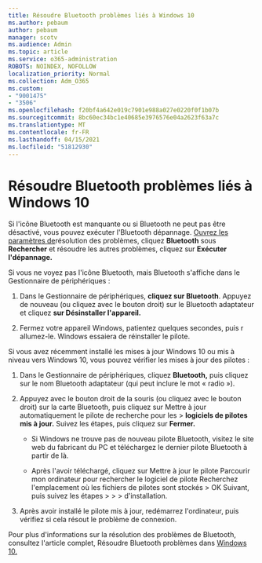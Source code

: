 ```yaml
---
title: Résoudre Bluetooth problèmes liés à Windows 10
ms.author: pebaum
author: pebaum
manager: scotv
ms.audience: Admin
ms.topic: article
ms.service: o365-administration
ROBOTS: NOINDEX, NOFOLLOW
localization_priority: Normal
ms.collection: Adm_O365
ms.custom:
- "9001475"
- "3506"
ms.openlocfilehash: f20bf4a642e019c7901e988a027e0220f0f1b07b
ms.sourcegitcommit: 8bc60ec34bc1e40685e3976576e04a2623f63a7c
ms.translationtype: MT
ms.contentlocale: fr-FR
ms.lasthandoff: 04/15/2021
ms.locfileid: "51812930"
---
```

# <a name="fix-bluetooth-problems-in-windows-10"></a>Résoudre Bluetooth problèmes liés à Windows 10

Si l'icône Bluetooth est manquante ou si Bluetooth ne peut pas être désactivé, vous pouvez exécuter l'Bluetooth dépannage. [Ouvrez les paramètres de](ms-settings:troubleshoot)résolution des problèmes, cliquez **Bluetooth** sous **Rechercher** et résoudre les autres problèmes, cliquez sur **Exécuter l'dépannage.**

Si vous ne voyez pas l'icône Bluetooth, mais Bluetooth s'affiche dans le Gestionnaire de périphériques :

1. Dans le Gestionnaire de périphériques, **cliquez sur Bluetooth**. Appuyez de nouveau (ou cliquez avec le bouton droit) sur le Bluetooth adaptateur et cliquez **sur Désinstaller l'appareil.**

2. Fermez votre appareil Windows, patientez quelques secondes, puis r allumez-le. Windows essaiera de réinstaller le pilote.

Si vous avez récemment installé les mises à jour Windows 10 ou mis à niveau vers Windows 10, vous pouvez vérifier les mises à jour des pilotes :

1. Dans le Gestionnaire de périphériques, cliquez **Bluetooth,** puis cliquez sur le nom Bluetooth adaptateur (qui peut inclure le mot « radio »).

2. Appuyez avec le bouton droit de la souris (ou cliquez avec le bouton droit) sur la carte Bluetooth, puis cliquez sur Mettre à jour automatiquement le pilote de recherche pour les  >  **logiciels de pilotes mis à jour.** Suivez les étapes, puis cliquez sur **Fermer.**

      - Si Windows ne trouve pas de nouveau pilote Bluetooth, visitez le site web du fabricant du PC et téléchargez le dernier pilote Bluetooth à partir de là.

    - Après l'avoir téléchargé, cliquez sur Mettre à jour le pilote Parcourir mon ordinateur pour rechercher le logiciel de pilote Recherchez l'emplacement où les fichiers de pilotes sont stockés > OK Suivant, puis suivez les étapes  >    >     >  d'installation.

3. Après avoir installé le pilote mis à jour, redémarrez l'ordinateur, puis vérifiez si cela résout le problème de connexion.

Pour plus d'informations sur la résolution des problèmes de Bluetooth, consultez l'article complet, Résoudre Bluetooth problèmes dans [Windows 10.](https://support.microsoft.com/help/14169/windows-10-fix-bluetooth-problems)
